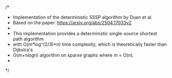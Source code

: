 /*
 * Implementation of the deterministic SSSP algorithm by Duan et al.
 * Based on the paper: https://arxiv.org/abs/2504.17033v2
 *
 * This implementation provides a deterministic single-source shortest path algorithm
 * with O(m*log^(2/3)*n) time complexity, which is theoretically faster than Dijkstra's
 * O(m+n*log*n) algorithm on sparse graphs where m = O(n).
 *
 */